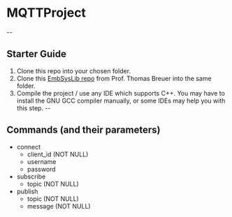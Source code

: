 ﻿# MQTTProject
--
## Starter Guide
1. Clone this repo into your chosen folder.
2. Clone this [EmbSysLib repo](https://github.com/ThBreuer/EmbSysLib) from Prof. Thomas Breuer into the same folder.
3. Compile the project / use any IDE which supports C++. You may have to install the GNU GCC compiler manually, or some IDEs may help you with this step.
--
## Commands (and their parameters)
- connect
  + client_id (NOT NULL)
  + username
  + password
- subscribe
  + topic (NOT NULL)
- publish
  + topic (NOT NULL)
  + message (NOT NULL)

